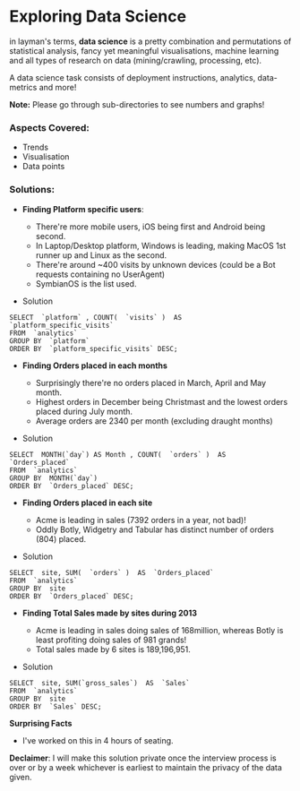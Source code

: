 # Exploring Data Science

in layman's terms, **data science** is a pretty combination and permutations of statistical analysis, fancy yet meaningful visualisations, machine learning and all types of research on data (mining/crawling, processing, etc).

A data science task consists of deployment instructions, analytics, data-metrics and more!


**Note:**  Please go through sub-directories to see numbers and graphs!

### Aspects Covered:
  - Trends
  - Visualisation
  - Data points

### Solutions:

* **Finding Platform specific users**:

  - There're more mobile users, iOS being first and Android being second.
  - In Laptop/Desktop platform, Windows is leading, making MacOS 1st runner up and Linux as the second.
  - There're around ~400 visits by unknown devices (could be a Bot requests containing no UserAgent)
  - SymbianOS is the list used.


 - Solution
```
SELECT  `platform` , COUNT(  `visits` )  AS  `platform_specific_visits` 
FROM  `analytics` 
GROUP BY  `platform` 
ORDER BY  `platform_specific_visits` DESC;
```

* **Finding Orders placed in each months**

  - Surprisingly there're no orders placed in March, April and May month.
  - Highest orders in December being Christmast and the lowest orders placed during July month.
  - Average orders are 2340 per month (excluding draught months)

 - Solution
```
SELECT  MONTH(`day`) AS Month , COUNT(  `orders` )  AS  `Orders_placed` 
FROM  `analytics` 
GROUP BY  MONTH(`day`)
ORDER BY  `Orders_placed` DESC;
```


* **Finding Orders placed in each site**

  - Acme is leading in sales (7392 orders in a year, not bad)!
  - Oddly Botly, Widgetry and Tabular has distinct number of orders (804) placed.

 - Solution
```
SELECT  site, SUM(  `orders` )  AS  `Orders_placed` 
FROM  `analytics` 
GROUP BY  site
ORDER BY  `Orders_placed` DESC;
```


* **Finding Total Sales made by sites during 2013**

  - Acme is leading in sales doing sales of 168million, whereas Botly is least profiting doing sales of 981 grands!
  - Total sales made by 6 sites is 189,196,951.

 - Solution
```
SELECT  site, SUM(`gross_sales`)  AS  `Sales` 
FROM  `analytics` 
GROUP BY  site
ORDER BY  `Sales` DESC;
```

**Surprising Facts**

* I've worked on this in 4 hours of seating. 

**Declaimer**: I will make this solution private once the interview process is over or by a week whichever is earliest to maintain the privacy of the data given.

